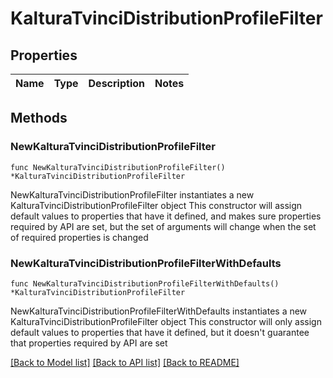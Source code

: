 # KalturaTvinciDistributionProfileFilter

## Properties

Name | Type | Description | Notes
------------ | ------------- | ------------- | -------------

## Methods

### NewKalturaTvinciDistributionProfileFilter

`func NewKalturaTvinciDistributionProfileFilter() *KalturaTvinciDistributionProfileFilter`

NewKalturaTvinciDistributionProfileFilter instantiates a new KalturaTvinciDistributionProfileFilter object
This constructor will assign default values to properties that have it defined,
and makes sure properties required by API are set, but the set of arguments
will change when the set of required properties is changed

### NewKalturaTvinciDistributionProfileFilterWithDefaults

`func NewKalturaTvinciDistributionProfileFilterWithDefaults() *KalturaTvinciDistributionProfileFilter`

NewKalturaTvinciDistributionProfileFilterWithDefaults instantiates a new KalturaTvinciDistributionProfileFilter object
This constructor will only assign default values to properties that have it defined,
but it doesn't guarantee that properties required by API are set


[[Back to Model list]](../README.md#documentation-for-models) [[Back to API list]](../README.md#documentation-for-api-endpoints) [[Back to README]](../README.md)


